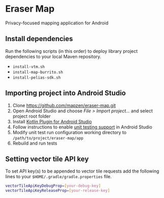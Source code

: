 # Eraser Map
Privacy-focused mapping application for Android

## Install dependencies
Run the following scripts (in this order) to deploy library project dependencies to your local Maven repository.
* `install-vtm.sh`
* `install-map-burrito.sh`
* `install-pelias-sdk.sh`


## Importing project into Android Studio
1. Clone https://github.com/mapzen/eraser-map.git
2. Open Android Studio and choose _File > Import project..._ and select project root folder
3. Install [Kotlin Plugin for Android Studio](https://plugins.jetbrains.com/plugin/6954?pr=androidstudio)
4. Follow instructions to enable [unit testing support](http://tools.android.com/tech-docs/unit-testing-support) in Android Studio
5. Modify unit test run configuration working directory to `/path/to/project/eraser-map/app`
6. Rebuild and run tests

## Setting vector tile API key
To set API key(s) to be appended to vector tile requests add the following lines to your `$HOME/.gradle/gradle.properties` file.
```bash
vectorTileApiKeyDebugProp=[your-debug-key]
vectorTileApiKeyReleaseProp=[your-release-key]
```

